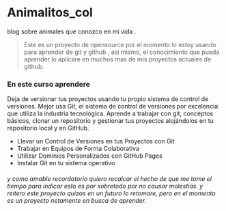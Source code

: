 # Animalitos_col

blog sobre animales que conozco en mi vida .


> Este es un proyecto de opensource por el momento lo estoy usando para aprender de git y github , asi mismo, el conocimiento que pueda aprender lo aplicare en muchos mas de mis proyectos actuales de github.

### En este curso aprendere

Deja de versionar tus proyectos usando tu propio sistema de control de versiones. Mejor usa Git, el sistema de control de versiones por excelencia que utiliza la industria tecnológica. Aprende a trabajar con git, conceptos básicos, clonar un repositorio y gestionar tus proyectos alojándolos en tu repositorio local y en GitHub.

-    Llevar un Control de Versiones en tus Proyectos con Git
-    Trabajar en Equipos de Forma Colaborativa
-    Utilizar Dominios Personalizados con GitHub Pages
-    Instalar Git en tu sistema operativo

###### y como amable recordatorio quiero recalcar el hecho de que me tome el tiempo para indicar esto es por sobretodo por no causar molestias. y reitero este proyecto quizas en un futuro lo retomare, pero en el momento es un proyecto netamente en busca de aprender.